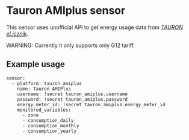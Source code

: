 # Tauron AMIplus sensor

This sensor uses unofficial API to get energy usage data from [_*TAURON eLicznik*_](https://elicznik.tauron-dystrybucja.pl).

WARNING: Currently it only supports only G12 tariff.

## Example usage

```
sensor:
  - platform: tauron_amiplus
    name: Tauron AMIPlus
    username: !secret tauron_amiplus.username
    password: !secret tauron_amiplus.password
    energy_meter_id: !secret tauron_amiplus.energy_meter_id
    monitored_variables:
      - zone
      - consumption_daily
      - consumption_monthly
      - consumption_yearly
```
